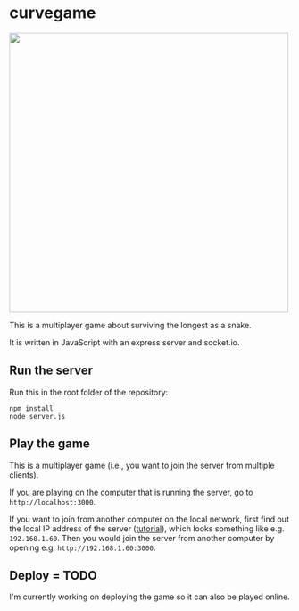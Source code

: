 # curvegame

<img src="https://github.com/user-attachments/assets/41cc399e-0852-4b34-a243-791d47119505" width="500"/>

This is a multiplayer game about surviving the longest as a snake.

It is written in JavaScript with an express server and socket.io.

## Run the server

Run this in the root folder of the repository:

```
npm install
node server.js
```

## Play the game

This is a multiplayer game (i.e., you want to join the server from multiple clients).

If you are playing on the computer that is running the server, go to `http://localhost:3000`.

If you want to join from another computer on the local network, first find out the local IP address of the server ([tutorial](https://www.whatismybrowser.com/detect/what-is-my-local-ip-address/)), which looks something like e.g. `192.168.1.60`. Then you would join the server from another computer by opening e.g. `http://192.168.1.60:3000`.

## Deploy = TODO

I'm currently working on deploying the game so it can also be played online.
